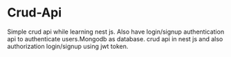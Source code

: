 # Crud-Api
Simple crud api  while learning nest js. Also have login/signup authentication api to authenticate users.Mongodb as database.
crud api in nest js and also authorization login/signup using jwt token.
